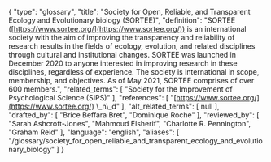 {
    "type": "glossary",
    "title": "Society for Open, Reliable, and Transparent Ecology and Evolutionary biology (SORTEE)",
    "definition": "SORTEE ([https://www.sortee.org/](https://www.sortee.org/)) is an international society with the aim of improving the transparency and reliability of research results in the fields of ecology, evolution, and related disciplines through cultural and institutional changes. SORTEE was launched in December 2020 to anyone interested in improving research in these disciplines, regardless of experience. The society is international in scope, membership, and objectives. As of May 2021, SORTEE comprises of over 600 members.",
    "related_terms": [
        "Society for the Improvement of Psychological Science (SIPS)"
    ],
    "references": [
        "[https://www.sortee.org/](https://www.sortee.org/) \\_n\\_d"
    ],
    "alt_related_terms": [
        null
    ],
    "drafted_by": [
        "Brice Beffara Bret",
        "Dominique Roche"
    ],
    "reviewed_by": [
        "Sarah Ashcroft-Jones",
        "Mahmoud Elsherif",
        "Charlotte R. Pennington",
        "Graham Reid"
    ],
    "language": "english",
    "aliases": [
        "/glossary/society_for_open_reliable_and_transparent_ecology_and_evolutionary_biology"
    ]
}